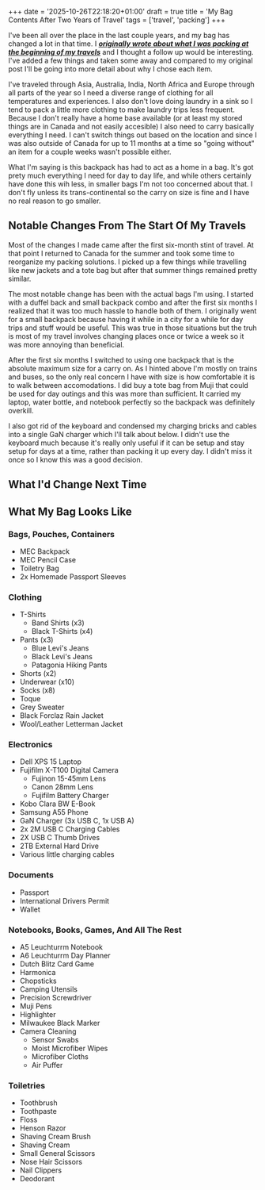+++
date = '2025-10-26T22:18:20+01:00'
draft = true
title = 'My Bag Contents After Two Years of Travel'
tags = ['travel', 'packing']
+++

I've been all over the place in the last couple years, and my bag has changed a lot in that time.
I __*[originally wrote about what I was packing at the beginning of my travels](/posts/)*__
and I thought a follow up would be interesting.
I've added a few things and taken some away and compared to my original post I'll be going into more detail about why I chose each item.

I've traveled through Asia, Australia, India, North Africa and Europe
through all parts of the year so I need a diverse range of clothing for all temperatures and experiences.
I also don't love doing laundry in a sink so I tend to pack a little more clothing to make laundry trips less frequent.
Because I don't really have a home base available (or at least my stored things are in Canada and not easily accesible)
I also need to carry basically everything I need.
I can't switch things out based on the location and since
I was also outside of Canada for up to 11 months at a time so "going without" an item for a couple weeks wasn't possible either.

What I'm saying is this backpack has had to act as a home in a bag.
It's got prety much everything I need for day to day life,
and while others certainly have done this wih less, in smaller bags
I'm not too concerned about that.
I don't fly unless its trans-continental so the carry on size is fine and I have no real reason to go smaller.

## Notable Changes From The Start Of My Travels

Most of the changes I made came after the first six-month stint of travel.
At that point I returned to Canada for the summer and took some time to reorganize my packing solutions.
I picked up a few things while travelling like new jackets and a tote bag but after that summer things remained pretty similar.

The most notable change has been with the actual bags I'm using.
I started with a duffel back and small backpack combo and after the first six months I realized that it was too much hassle to handle both of them.
I originally went for a small backpack because having it while in a city for a while for day trips and stuff would be useful.
This was true in those situations but the truh is most of my travel involves changing places once or twice a week so it was more annoying than beneficial.

After the first six months I switched to using one backpack that is the absolute maximum size for a carry on.
As I hinted above I'm mostly on trains and buses, so the only real concern I have with size is how comfortable it is to walk between accomodations.
I did buy a tote bag from Muji that could be used for day outings and this was more than sufficient.
It carried my laptop, water bottle, and notebook perfectly so the backpack was definitely overkill.

I also got rid of the keyboard and condensed my charging bricks and cables into a single GaN charger which I'll talk about below.
I didn't use the keyboard much because it's really only useful if it can be setup and stay setup for days at a time,
rather than packing it up every day.
I didn't miss it once so I know this was a good decision.

## What I'd Change Next Time

## What My Bag Looks Like

### Bags, Pouches, Containers

- MEC Backpack
- MEC Pencil Case
- Toiletry Bag
- 2x Homemade Passport Sleeves

### Clothing

- T-Shirts
    - Band Shirts (x3)
    - Black T-Shirts (x4)
- Pants (x3)
    - Blue Levi's Jeans
    - Black Levi's Jeans
    - Patagonia Hiking Pants
- Shorts (x2)
- Underwear (x10)
- Socks (x8)
- Toque
- Grey Sweater
- Black Forclaz Rain Jacket
- Wool/Leather Letterman Jacket

### Electronics

- Dell XPS 15 Laptop
- Fujifilm X-T100 Digital Camera
    - Fujinon 15-45mm Lens
    - Canon 28mm Lens
    - Fujifilm Battery Charger
- Kobo Clara BW E-Book
- Samsung A55 Phone
- GaN Charger (3x USB C, 1x USB A)
- 2x 2M USB C Charging Cables
- 2X USB C Thumb Drives
- 2TB External Hard Drive
- Various little charging cables

### Documents

- Passport
- International Drivers Permit
- Wallet

### Notebooks, Books, Games, And All The Rest

- A5 Leuchturrm Notebook
- A6 Leuchturrm Day Planner
- Dutch Blitz Card Game
- Harmonica
- Chopsticks
- Camping Utensils
- Precision Screwdriver
- Muji Pens
- Highlighter
- Milwaukee Black Marker
- Camera Cleaning
    - Sensor Swabs
    - Moist Microfiber Wipes
    - Microfiber Cloths
    - Air Puffer

### Toiletries

- Toothbrush
- Toothpaste
- Floss
- Henson Razor
- Shaving Cream Brush
- Shaving Cream
- Small General Scissors
- Nose Hair Scissors
- Nail Clippers
- Deodorant


